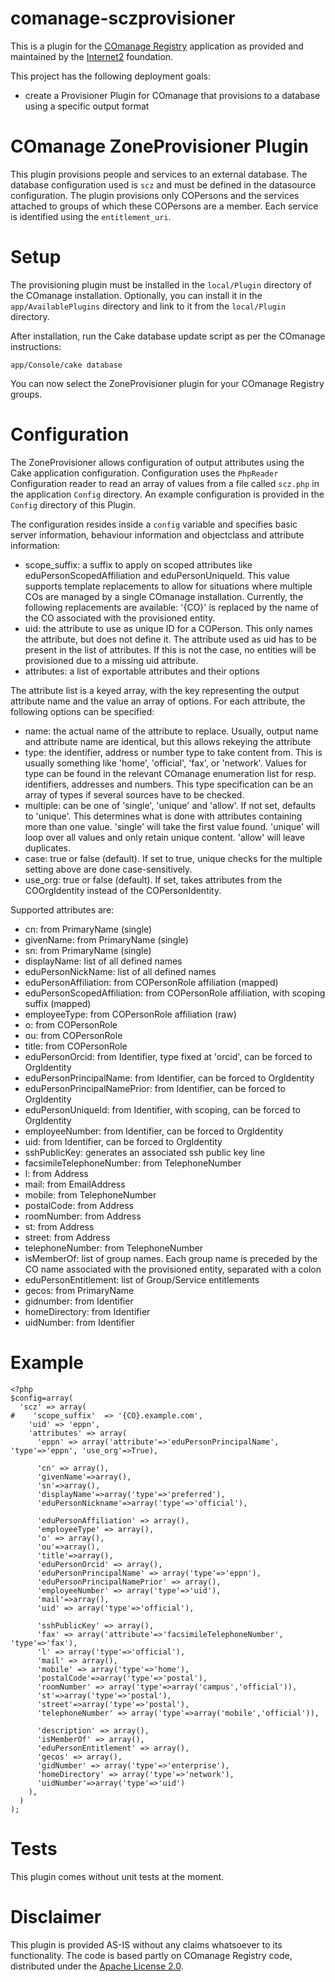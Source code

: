 # comanage-sczprovisioner
This is a plugin for the [COmanage Registry](https://www.internet2.edu/products-services/trust-identity/comanage/) application as provided and maintained by the [Internet2](https://www.internet2.edu/) foundation.

This project has the following deployment goals:
- create a Provisioner Plugin for COmanage that provisions to a database using a specific output format


COmanage ZoneProvisioner Plugin
====================================
This plugin provisions people and services to an external database. The database configuration used is ```scz``` and must be defined in the datasource configuration. The plugin provisions only COPersons and the services attached to groups of which these COPersons are a member. Each service is identified using the ```entitlement_uri```.

Setup
=====
The provisioning plugin must be installed in the `local/Plugin` directory of the COmanage installation. Optionally, you can install it in the `app/AvailablePlugins` directory and link to it from the `local/Plugin` directory.

After installation, run the Cake database update script as per the COmanage instructions:
```
app/Console/cake database
```
You can now select the ZoneProvisioner plugin for your COmanage Registry groups.

Configuration
=============
The ZoneProvisioner allows configuration of output attributes using the Cake application configuration. Configuration uses the ```PhpReader``` Configuration reader to read an array of values from a file called ```scz.php``` in the application ```Config``` directory. An example configuration is provided in the ```Config``` directory of this Plugin.

The configuration resides inside a ```config``` variable and specifies basic server information, behaviour information and objectclass and attribute information:
* scope_suffix: a suffix to apply on scoped attributes like eduPersonScopedAffiliation and eduPersonUniqueId. This value supports template replacements to allow for situations where multiple COs are managed by a single COmanage installation. Currently, the following replacements are available: '{CO}' is replaced by the name of the CO associated with the provisioned entity.
* uid: the attribute to use as unique ID for a COPerson. This only names the attribute, but does not define it. The attribute used as uid has to be present in the list of attributes. If this is not the case, no entities will be provisioned due to a missing uid attribute.
* attributes: a list of exportable attributes and their options

The attribute list is a keyed array, with the key representing the output attribute name and the value an array of options. For each attribute, the following options can be specified:
* name: the actual name of the attribute to replace. Usually, output name and attribute name are identical, but this allows rekeying the attribute
* type: the identifier, address or number type to take content from. This is usually something like 'home', 'official', 'fax', or 'network'. Values for type can be found in the relevant COmanage enumeration list for resp. identifiers, addresses and numbers. This type specification can be an array of types if several sources have to be checked.
* multiple: can be one of 'single', 'unique' and 'allow'. If not set, defaults to 'unique'. This determines what is done with attributes containing more than one value. 'single' will take the first value found. 'unique' will loop over all values and only retain unique content. 'allow' will leave duplicates.
* case: true or false (default). If set to true, unique checks for the multiple setting above are done case-sensitively.
* use_org: true or false (default). If set, takes attributes from the COOrgIdentity instead of the COPersonIdentity.

Supported attributes are:
* cn: from PrimaryName (single)
* givenName: from PrimaryName (single)
* sn: from PrimaryName (single)
* displayName: list of all defined names
* eduPersonNickName: list of all defined names
* eduPersonAffiliation: from COPersonRole affiliation (mapped)
* eduPersonScopedAffiliation: from COPersonRole affiliation, with scoping suffix (mapped)
* employeeType: from COPersonRole affiliation (raw)
* o: from COPersonRole
* ou: from COPersonRole
* title: from COPersonRole
* eduPersonOrcid: from Identifier, type fixed at 'orcid', can be forced to OrgIdentity
* eduPersonPrincipalName: from Identifier, can be forced to OrgIdentity
* eduPersonPrincipalNamePrior: from Identifier, can be forced to OrgIdentity
* eduPersonUniqueId: from Identifier, with scoping, can be forced to OrgIdentity
* employeeNumber: from Identifier, can be forced to OrgIdentity
* uid: from Identifier, can be forced to OrgIdentity
* sshPublicKey: generates an associated ssh public key line
* facsimileTelephoneNumber: from TelephoneNumber
* l: from Address
* mail: from EmailAddress
* mobile: from TelephoneNumber
* postalCode: from Address
* roomNumber: from Address
* st: from Address
* street: from Address
* telephoneNumber: from TelephoneNumber
* isMemberOf: list of group names. Each group name is preceded by the CO name associated with the provisioned entity, separated with a colon
* eduPersonEntitlement: list of Group/Service entitlements
* gecos: from PrimaryName
* gidnumber: from Identifier
* homeDirectory: from Identifier
* uidNumber: from Identifier

Example
=======
```
<?php
$config=array(
  'scz' => array(
#    'scope_suffix'  => '{CO}.example.com',
    'uid' => 'eppn',
    'attributes' => array(
      'eppn' => array('attribute'=>'eduPersonPrincipalName', 'type'=>'eppn', 'use_org'=>True),

      'cn' => array(),
      'givenName'=>array(),
      'sn'=>array(),
      'displayName'=>array('type'=>'preferred'),
      'eduPersonNickname'=>array('type'=>'official'),

      'eduPersonAffiliation' => array(),
      'employeeType' => array(),
      'o' => array(),
      'ou'=>array(),
      'title'=>array(),
      'eduPersonOrcid' => array(),
      'eduPersonPrincipalName' => array('type'=>'eppn'),
      'eduPersonPrincipalNamePrior' => array(),
      'employeeNumber' => array('type'=>'uid'),
      'mail'=>array(),
      'uid' => array('type'=>'official'),

      'sshPublicKey' => array(),
      'fax' => array('attribute'=>'facsimileTelephoneNumber', 'type'=>'fax'),
      'l' => array('type'=>'official'),
      'mail' => array(),
      'mobile' => array('type'=>'home'),
      'postalCode'=>array('type'=>'postal'),
      'roomNumber' => array('type'=>array('campus','official')),
      'st'=>array('type'=>'postal'),
      'street'=>array('type'=>'postal'),
      'telephoneNumber' => array('type'=>array('mobile','official')),

      'description' => array(),
      'isMemberOf' => array(),
      'eduPersonEntitlement' => array(),
      'gecos' => array(),
      'gidNumber' => array('type'=>'enterprise'),
      'homeDirectory' => array('type'=>'network'),
      'uidNumber'=>array('type'=>'uid')
    ),
  )
);
```
Tests
=====
This plugin comes without unit tests at the moment.

Disclaimer
==========
This plugin is provided AS-IS without any claims whatsoever to its functionality. The code is based partly on COmanage Registry code, distributed under the [Apache License 2.0](http://www.apache.org/licenses/LICENSE-2.0).
